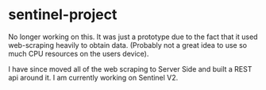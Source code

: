 # sentinel-project

No longer working on this.
It was just a prototype due to the fact that it used web-scraping heavily to obtain data.
(Probably not a great idea to use so much CPU resources on the users device).

I have since moved all of the web scraping to Server Side and built a REST api around it.
I am currently working on Sentinel V2. 
